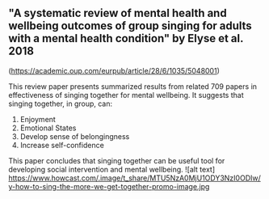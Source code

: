 ## "A systematic review of mental health and wellbeing outcomes of group singing for adults with a mental health condition" by Elyse et al. 2018
(https://academic.oup.com/eurpub/article/28/6/1035/5048001)

This review paper presents summarized results from related 709 papers in effectiveness of singing together for mental wellbeing. It suggests that singing together,
in group, can:
1. Enjoyment
2. Emotional States
3. Develop sense of belongingness
4. Increase self-confidence

This paper concludes that singing together can be useful tool for developing social intervention and mental wellbeing.
![alt text]
https://www.howcast.com/.image/t_share/MTU5NzA0MjU1ODY3NzI0ODIw/y-how-to-sing-the-more-we-get-together-promo-image.jpg




